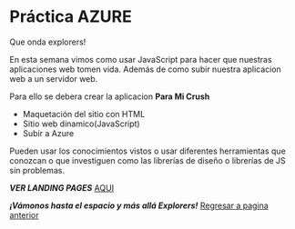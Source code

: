 # Práctica AZURE

Que onda explorers!

En esta semana vimos como usar JavaScript para hacer que nuestras aplicaciones web tomen vida.
Además de como subir nuestra aplicacion web a un servidor web.

Para ello se debera crear la aplicacion **Para Mi Crush**

- Maquetación del sitio con HTML
- Sitio web dinamico(JavaScript)
- Subir a Azure 


Pueden usar los conocimientos vistos o usar diferentes herramientas que conozcan o que investiguen como las librerías de diseño o librerías de JS sin problemas.

***VER LANDING PAGES***
<a href="https://paramicrush.azurewebsites.net/" target="_blank">AQUI</a>

***¡Vámonos hasta el espacio y más allá Explorers!***
<a href="https://github.com/ciloachamin/Launch-X-Latam" target="_self">Regresar a pagina anterior</a>

